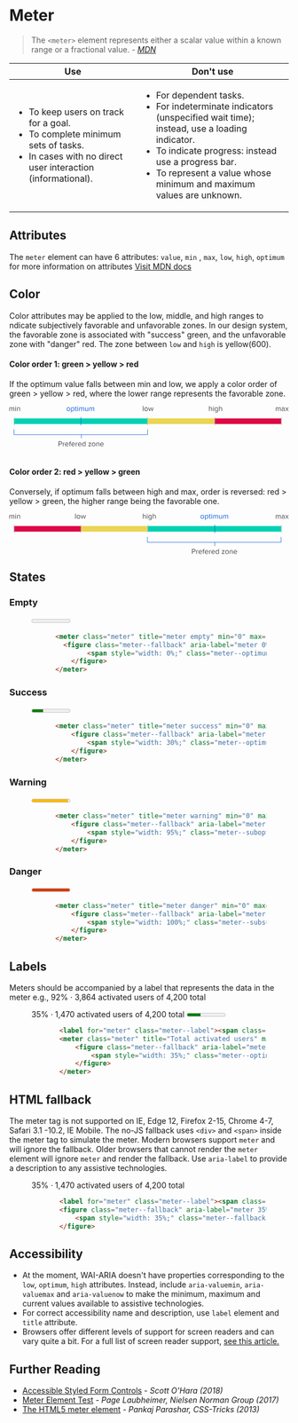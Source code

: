 # Meter

> The `<meter>` element represents either a scalar value within a known range or a fractional value. - <cite><a href='https://developer.mozilla.org/en-US/docs/Web/HTML/Element/meter' target="_blank" rel="noopener">MDN</a></cite>

<table class="table">
    <thead>
      <tr>
        <th scope="column">Use</th>
        <th scope="column">Don't use</th>
      </tr>
    </thead>
    <tbody>
      <tr>
        <td>
            <ul>
                <li>To keep users on track for a goal.</li>
                <li>To complete minimum sets of tasks.</li>
                <li>In cases with no direct user interaction (informational).</li>
            </ul>
        </td>
        <td>
            <ul>
                <li>For dependent tasks.</li>
                <li>For indeterminate indicators (unspecified wait time); instead, use a loading indicator.</li>
                <li>To indicate progress: instead use a progress bar.</li>
                <li>To represent a value whose minimum and maximum values are unknown.</li>
            </ul>
        </td>
    </tbody>
</table>

## Attributes
The `meter` element can have 6 attributes:
`value`, `min` , `max`, `low`, `high`, `optimum` for more information on attributes <a href="https://developer.mozilla.org/en-US/docs/Web/HTML" target="_blank" rel="noopener">Visit MDN docs</a> 

## Color
Color attributes may be applied to the low, middle, and high ranges to ndicate subjectively favorable and unfavorable zones. In our design system, the favorable zone is associated with "success" green, and the unfavorable zone with "danger" red. The zone between `low` and `high` is yellow(600).

#### Color order 1: green > yellow > red
If the optimum value falls between min and low, we apply a color order of green > yellow > red, where the lower range represents the favorable zone.

<svg width="603" height="88" viewBox="0 0 603 88" fill="none" xmlns="http://www.w3.org/2000/svg">
<rect x="10" y="27" width="577" height="12" fill="#E4E5E7"/>
<rect x="10" y="27" width="288" height="12" fill="#00D1B3"/>
<rect x="298" y="27" width="145" height="12" fill="#EBD551"/>
<rect x="443" y="27" width="144" height="12" fill="#DD0744"/>
<line x1="10.5" y1="24" x2="10.5" y2="42" stroke="#B7BCC0"/>
<line x1="154.5" y1="24" x2="154.5" y2="42" stroke="#1662DD"/>
<line x1="298.5" y1="24" x2="298.5" y2="42" stroke="#B7BCC0"/>
<line x1="443.5" y1="24" x2="443.5" y2="42" stroke="#B7BCC0"/>
<line x1="587.5" y1="24" x2="587.5" y2="42" stroke="#B7BCC0"/>
<path d="M127.576 11.1922C126.808 11.1922 126.136 11.0109 125.56 10.6482C124.984 10.2856 124.536 9.79491 124.216 9.17625C123.907 8.55758 123.752 7.87491 123.752 7.12825C123.752 6.38158 123.907 5.69891 124.216 5.08025C124.536 4.46158 124.984 3.97625 125.56 3.62425C126.136 3.26158 126.808 3.08025 127.576 3.08025C128.344 3.08025 129.016 3.26158 129.592 3.62425C130.168 3.97625 130.611 4.46158 130.92 5.08025C131.24 5.69891 131.4 6.38158 131.4 7.12825C131.4 7.87491 131.24 8.55758 130.92 9.17625C130.611 9.79491 130.168 10.2856 129.592 10.6482C129.016 11.0109 128.344 11.1922 127.576 11.1922ZM127.576 10.1202C128.109 10.1202 128.568 9.98691 128.952 9.72025C129.336 9.44291 129.629 9.07491 129.832 8.61625C130.035 8.15758 130.136 7.66158 130.136 7.12825C130.136 6.59491 130.035 6.10425 129.832 5.65625C129.629 5.19758 129.336 4.83491 128.952 4.56825C128.568 4.29091 128.109 4.15225 127.576 4.15225C127.043 4.15225 126.579 4.29091 126.184 4.56825C125.8 4.83491 125.507 5.19758 125.304 5.65625C125.101 6.10425 125 6.59491 125 7.12825C125 7.66158 125.101 8.15758 125.304 8.61625C125.507 9.07491 125.8 9.44291 126.184 9.72025C126.579 9.98691 127.043 10.1202 127.576 10.1202Z" fill="#1662DD"/>
<path d="M133.356 13.9442V3.27225H134.556V4.42425C134.844 4.01891 135.218 3.69358 135.676 3.44825C136.135 3.20291 136.631 3.08025 137.164 3.08025C137.836 3.08025 138.434 3.24558 138.956 3.57625C139.479 3.89625 139.884 4.36558 140.172 4.98425C140.46 5.59225 140.604 6.30691 140.604 7.12825C140.604 7.94958 140.46 8.66958 140.172 9.28825C139.884 9.89625 139.479 10.3656 138.956 10.6962C138.434 11.0269 137.836 11.1922 137.164 11.1922C136.642 11.1922 136.151 11.0749 135.692 10.8402C135.244 10.6056 134.866 10.2696 134.556 9.83225V13.9442H133.356ZM139.34 7.12825C139.34 6.25358 139.116 5.53891 138.668 4.98425C138.22 4.42958 137.618 4.15225 136.86 4.15225C136.402 4.15225 135.954 4.27491 135.516 4.52025C135.09 4.75491 134.77 5.04291 134.556 5.38425V8.87225C134.77 9.22425 135.09 9.52291 135.516 9.76825C135.954 10.0029 136.402 10.1202 136.86 10.1202C137.618 10.1202 138.22 9.84291 138.668 9.28825C139.116 8.72291 139.34 8.00291 139.34 7.12825Z" fill="#1662DD"/>
<path d="M144.496 11.1922C143.93 11.1922 143.504 11.0376 143.216 10.7282C142.928 10.4189 142.784 9.97091 142.784 9.38425V4.32825H141.504V3.27225H142.784V1.16025H143.984V3.27225H145.552V4.32825H143.984V9.12825C143.984 9.42691 144.048 9.66691 144.176 9.84825C144.314 10.0296 144.512 10.1202 144.768 10.1202C144.928 10.1202 145.082 10.0936 145.232 10.0402C145.381 9.97625 145.498 9.89625 145.584 9.80025L145.936 10.6962C145.584 11.0269 145.104 11.1922 144.496 11.1922Z" fill="#1662DD"/>
<path d="M147.839 2.16825C147.626 2.16825 147.439 2.09358 147.279 1.94425C147.119 1.78425 147.039 1.59225 147.039 1.36825C147.039 1.14425 147.119 0.952247 147.279 0.792247C147.439 0.632246 147.626 0.552246 147.839 0.552246C148.063 0.552246 148.255 0.632246 148.415 0.792247C148.575 0.952247 148.655 1.14425 148.655 1.36825C148.655 1.59225 148.575 1.78425 148.415 1.94425C148.255 2.09358 148.063 2.16825 147.839 2.16825ZM147.247 3.27225H148.447V11.0002H147.247V3.27225Z" fill="#1662DD"/>
<path d="M160.169 5.75225C160.169 5.25091 160.051 4.86158 159.817 4.58425C159.582 4.29625 159.225 4.15225 158.745 4.15225C158.361 4.15225 157.977 4.26958 157.593 4.50425C157.209 4.73891 156.91 5.01625 156.697 5.33625V11.0002H155.497V5.75225C155.497 4.68558 155.022 4.15225 154.073 4.15225C153.699 4.15225 153.321 4.26958 152.937 4.50425C152.563 4.73891 152.265 5.02158 152.041 5.35225V11.0002H150.841V3.27225H152.041V4.39225C152.233 4.09358 152.569 3.80025 153.049 3.51225C153.529 3.22425 154.025 3.08025 154.537 3.08025C155.102 3.08025 155.561 3.21358 155.913 3.48025C156.265 3.74691 156.499 4.09358 156.617 4.52025C156.851 4.13625 157.209 3.80025 157.689 3.51225C158.169 3.22425 158.675 3.08025 159.209 3.08025C159.913 3.08025 160.446 3.27758 160.809 3.67225C161.182 4.06691 161.369 4.64825 161.369 5.41625V11.0002H160.169V5.75225Z" fill="#1662DD"/>
<path d="M168.979 9.91225C168.659 10.2749 168.253 10.5789 167.763 10.8242C167.283 11.0696 166.771 11.1922 166.227 11.1922C164.584 11.1922 163.763 10.3709 163.763 8.72825V3.27225H164.963V8.36025C164.963 9.00025 165.107 9.45358 165.395 9.72025C165.693 9.98691 166.125 10.1202 166.691 10.1202C167.139 10.1202 167.571 10.0082 167.987 9.78425C168.413 9.56025 168.744 9.28291 168.979 8.95225V3.27225H170.179V11.0002H168.979V9.91225Z" fill="#1662DD"/>
<path d="M181.903 5.75225C181.903 5.25091 181.786 4.86158 181.551 4.58425C181.316 4.29625 180.959 4.15225 180.479 4.15225C180.095 4.15225 179.711 4.26958 179.327 4.50425C178.943 4.73891 178.644 5.01625 178.431 5.33625V11.0002H177.231V5.75225C177.231 4.68558 176.756 4.15225 175.807 4.15225C175.434 4.15225 175.055 4.26958 174.671 4.50425C174.298 4.73891 173.999 5.02158 173.775 5.35225V11.0002H172.575V3.27225H173.775V4.39225C173.967 4.09358 174.303 3.80025 174.783 3.51225C175.263 3.22425 175.759 3.08025 176.271 3.08025C176.836 3.08025 177.295 3.21358 177.647 3.48025C177.999 3.74691 178.234 4.09358 178.351 4.52025C178.586 4.13625 178.943 3.80025 179.423 3.51225C179.903 3.22425 180.41 3.08025 180.943 3.08025C181.647 3.08025 182.18 3.27758 182.543 3.67225C182.916 4.06691 183.103 4.64825 183.103 5.41625V11.0002H181.903V5.75225Z" fill="#1662DD"/>
<path d="M106.248 76.328H110.536C111.229 76.328 111.827 76.472 112.328 76.76C112.84 77.048 113.224 77.4373 113.48 77.928C113.747 78.4186 113.88 78.9573 113.88 79.544C113.88 80.1306 113.747 80.6693 113.48 81.16C113.213 81.6506 112.824 82.04 112.312 82.328C111.811 82.616 111.219 82.76 110.536 82.76H107.576V87H106.248V76.328ZM112.504 79.544C112.504 78.9466 112.307 78.4613 111.912 78.088C111.517 77.704 111.005 77.512 110.376 77.512H107.576V81.576H110.376C111.005 81.576 111.517 81.3893 111.912 81.016C112.307 80.632 112.504 80.1413 112.504 79.544Z" fill="#4A4A4A"/>
<path d="M115.591 79.272H116.791V80.52C117.121 80.0933 117.505 79.752 117.943 79.496C118.391 79.24 118.865 79.112 119.367 79.112V80.344C119.217 80.312 119.057 80.296 118.887 80.296C118.524 80.296 118.129 80.424 117.703 80.68C117.276 80.936 116.972 81.2186 116.791 81.528V87H115.591V79.272Z" fill="#4A4A4A"/>
<path d="M120.424 83.128C120.424 82.392 120.589 81.7146 120.92 81.096C121.251 80.4773 121.704 79.9866 122.28 79.624C122.856 79.2613 123.507 79.08 124.232 79.08C124.989 79.08 125.645 79.2613 126.2 79.624C126.765 79.9866 127.197 80.4826 127.496 81.112C127.795 81.7413 127.944 82.4453 127.944 83.224V83.528H121.688C121.741 84.2853 122.019 84.92 122.52 85.432C123.021 85.944 123.672 86.2 124.472 86.2C124.92 86.2 125.352 86.1146 125.768 85.944C126.195 85.7733 126.557 85.5333 126.856 85.224L127.432 86.008C126.643 86.7973 125.619 87.192 124.36 87.192C123.603 87.192 122.925 87.0213 122.328 86.68C121.731 86.3386 121.261 85.8586 120.92 85.24C120.589 84.6213 120.424 83.9173 120.424 83.128ZM124.216 80.072C123.693 80.072 123.245 80.2 122.872 80.456C122.499 80.712 122.211 81.0373 122.008 81.432C121.816 81.8266 121.709 82.232 121.688 82.648H126.76C126.749 82.232 126.648 81.8266 126.456 81.432C126.275 81.0373 125.992 80.712 125.608 80.456C125.235 80.2 124.771 80.072 124.216 80.072Z" fill="#4A4A4A"/>
<path d="M130.224 80.328H128.944V79.272H130.224V78.68C130.224 77.8906 130.426 77.2773 130.832 76.84C131.237 76.392 131.781 76.168 132.464 76.168C132.954 76.168 133.344 76.2586 133.632 76.44L133.328 77.336C133.125 77.2186 132.896 77.16 132.64 77.16C132.245 77.16 131.941 77.2933 131.728 77.56C131.525 77.816 131.424 78.1893 131.424 78.68V79.272H132.992V80.328H131.424V87H130.224V80.328Z" fill="#4A4A4A"/>
<path d="M133.971 83.128C133.971 82.392 134.136 81.7146 134.467 81.096C134.797 80.4773 135.251 79.9866 135.827 79.624C136.403 79.2613 137.053 79.08 137.779 79.08C138.536 79.08 139.192 79.2613 139.747 79.624C140.312 79.9866 140.744 80.4826 141.043 81.112C141.341 81.7413 141.491 82.4453 141.491 83.224V83.528H135.235C135.288 84.2853 135.565 84.92 136.067 85.432C136.568 85.944 137.219 86.2 138.019 86.2C138.467 86.2 138.899 86.1146 139.315 85.944C139.741 85.7733 140.104 85.5333 140.403 85.224L140.979 86.008C140.189 86.7973 139.165 87.192 137.907 87.192C137.149 87.192 136.472 87.0213 135.875 86.68C135.277 86.3386 134.808 85.8586 134.467 85.24C134.136 84.6213 133.971 83.9173 133.971 83.128ZM137.763 80.072C137.24 80.072 136.792 80.2 136.419 80.456C136.045 80.712 135.757 81.0373 135.555 81.432C135.363 81.8266 135.256 82.232 135.235 82.648H140.307C140.296 82.232 140.195 81.8266 140.003 81.432C139.821 81.0373 139.539 80.712 139.155 80.456C138.781 80.2 138.317 80.072 137.763 80.072Z" fill="#4A4A4A"/>
<path d="M143.434 79.272H144.634V80.52C144.965 80.0933 145.349 79.752 145.786 79.496C146.234 79.24 146.709 79.112 147.21 79.112V80.344C147.061 80.312 146.901 80.296 146.73 80.296C146.368 80.296 145.973 80.424 145.546 80.68C145.12 80.936 144.816 81.2186 144.634 81.528V87H143.434V79.272Z" fill="#4A4A4A"/>
<path d="M148.268 83.128C148.268 82.392 148.433 81.7146 148.764 81.096C149.094 80.4773 149.548 79.9866 150.124 79.624C150.7 79.2613 151.35 79.08 152.076 79.08C152.833 79.08 153.489 79.2613 154.044 79.624C154.609 79.9866 155.041 80.4826 155.34 81.112C155.638 81.7413 155.788 82.4453 155.788 83.224V83.528H149.532C149.585 84.2853 149.862 84.92 150.364 85.432C150.865 85.944 151.516 86.2 152.316 86.2C152.764 86.2 153.196 86.1146 153.612 85.944C154.038 85.7733 154.401 85.5333 154.7 85.224L155.276 86.008C154.486 86.7973 153.462 87.192 152.204 87.192C151.446 87.192 150.769 87.0213 150.172 86.68C149.574 86.3386 149.105 85.8586 148.764 85.24C148.433 84.6213 148.268 83.9173 148.268 83.128ZM152.06 80.072C151.537 80.072 151.089 80.2 150.716 80.456C150.342 80.712 150.054 81.0373 149.852 81.432C149.66 81.8266 149.553 82.232 149.532 82.648H154.604C154.593 82.232 154.492 81.8266 154.3 81.432C154.118 81.0373 153.836 80.712 153.452 80.456C153.078 80.2 152.614 80.072 152.06 80.072Z" fill="#4A4A4A"/>
<path d="M163.331 85.848C163.033 86.2533 162.654 86.5786 162.195 86.824C161.737 87.0693 161.246 87.192 160.723 87.192C160.051 87.192 159.454 87.032 158.931 86.712C158.419 86.3813 158.014 85.912 157.715 85.304C157.427 84.6853 157.283 83.9653 157.283 83.144C157.283 82.3333 157.427 81.624 157.715 81.016C158.003 80.3973 158.409 79.9226 158.931 79.592C159.454 79.2506 160.051 79.08 160.723 79.08C161.235 79.08 161.715 79.2026 162.163 79.448C162.622 79.6826 163.011 80.0133 163.331 80.44V76.328H164.531V87H163.331V85.848ZM163.331 81.4C163.107 81.048 162.777 80.7546 162.339 80.52C161.913 80.2746 161.47 80.152 161.011 80.152C160.254 80.152 159.651 80.4346 159.203 81C158.755 81.5546 158.531 82.2693 158.531 83.144C158.531 84.0186 158.755 84.7333 159.203 85.288C159.651 85.8426 160.254 86.12 161.011 86.12C161.481 86.12 161.929 86.0026 162.355 85.768C162.782 85.5333 163.107 85.2453 163.331 84.904V81.4Z" fill="#4A4A4A"/>
<path d="M170.691 86.072L174.947 80.328H170.691V79.272H176.515V80.184L172.227 85.96H176.579V87H170.691V86.072Z" fill="#4A4A4A"/>
<path d="M181.982 87.192C181.214 87.192 180.542 87.0106 179.966 86.648C179.39 86.2853 178.942 85.7946 178.622 85.176C178.313 84.5573 178.158 83.8746 178.158 83.128C178.158 82.3813 178.313 81.6986 178.622 81.08C178.942 80.4613 179.39 79.976 179.966 79.624C180.542 79.2613 181.214 79.08 181.982 79.08C182.75 79.08 183.422 79.2613 183.998 79.624C184.574 79.976 185.017 80.4613 185.326 81.08C185.646 81.6986 185.806 82.3813 185.806 83.128C185.806 83.8746 185.646 84.5573 185.326 85.176C185.017 85.7946 184.574 86.2853 183.998 86.648C183.422 87.0106 182.75 87.192 181.982 87.192ZM181.982 86.12C182.516 86.12 182.974 85.9866 183.358 85.72C183.742 85.4426 184.036 85.0746 184.238 84.616C184.441 84.1573 184.542 83.6613 184.542 83.128C184.542 82.5946 184.441 82.104 184.238 81.656C184.036 81.1973 183.742 80.8346 183.358 80.568C182.974 80.2906 182.516 80.152 181.982 80.152C181.449 80.152 180.985 80.2906 180.59 80.568C180.206 80.8346 179.913 81.1973 179.71 81.656C179.508 82.104 179.406 82.5946 179.406 83.128C179.406 83.6613 179.508 84.1573 179.71 84.616C179.913 85.0746 180.206 85.4426 180.59 85.72C180.985 85.9866 181.449 86.12 181.982 86.12Z" fill="#4A4A4A"/>
<path d="M192.979 81.944C192.979 81.2933 192.829 80.8346 192.531 80.568C192.232 80.2906 191.805 80.152 191.251 80.152C190.803 80.152 190.365 80.2693 189.939 80.504C189.523 80.7386 189.197 81.0213 188.963 81.352V87H187.763V79.272H188.963V80.392C189.261 80.04 189.661 79.736 190.163 79.48C190.664 79.2133 191.181 79.08 191.715 79.08C193.357 79.08 194.179 79.912 194.179 81.576V87H192.979V81.944Z" fill="#4A4A4A"/>
<path d="M196.127 83.128C196.127 82.392 196.292 81.7146 196.623 81.096C196.954 80.4773 197.407 79.9866 197.983 79.624C198.559 79.2613 199.21 79.08 199.935 79.08C200.692 79.08 201.348 79.2613 201.903 79.624C202.468 79.9866 202.9 80.4826 203.199 81.112C203.498 81.7413 203.647 82.4453 203.647 83.224V83.528H197.391C197.444 84.2853 197.722 84.92 198.223 85.432C198.724 85.944 199.375 86.2 200.175 86.2C200.623 86.2 201.055 86.1146 201.471 85.944C201.898 85.7733 202.26 85.5333 202.559 85.224L203.135 86.008C202.346 86.7973 201.322 87.192 200.063 87.192C199.306 87.192 198.628 87.0213 198.031 86.68C197.434 86.3386 196.964 85.8586 196.623 85.24C196.292 84.6213 196.127 83.9173 196.127 83.128ZM199.919 80.072C199.396 80.072 198.948 80.2 198.575 80.456C198.202 80.712 197.914 81.0373 197.711 81.432C197.519 81.8266 197.412 82.232 197.391 82.648H202.463C202.452 82.232 202.351 81.8266 202.159 81.432C201.978 81.0373 201.695 80.712 201.311 80.456C200.938 80.2 200.474 80.072 199.919 80.072Z" fill="#4A4A4A"/>
<path d="M9.52801 5.75225C9.52801 5.25091 9.41068 4.86158 9.17601 4.58425C8.94135 4.29625 8.58401 4.15225 8.10401 4.15225C7.72001 4.15225 7.33601 4.26958 6.95201 4.50425C6.56801 4.73891 6.26935 5.01625 6.05601 5.33625V11.0002H4.85601V5.75225C4.85601 4.68558 4.38135 4.15225 3.43201 4.15225C3.05868 4.15225 2.68001 4.26958 2.29601 4.50425C1.92268 4.73891 1.62401 5.02158 1.40001 5.35225V11.0002H0.200012V3.27225H1.40001V4.39225C1.59201 4.09358 1.92801 3.80025 2.40801 3.51225C2.88801 3.22425 3.38401 3.08025 3.89601 3.08025C4.46135 3.08025 4.92001 3.21358 5.27201 3.48025C5.62401 3.74691 5.85868 4.09358 5.97601 4.52025C6.21068 4.13625 6.56801 3.80025 7.04801 3.51225C7.52801 3.22425 8.03468 3.08025 8.56801 3.08025C9.27201 3.08025 9.80535 3.27758 10.168 3.67225C10.5413 4.06691 10.728 4.64825 10.728 5.41625V11.0002H9.52801V5.75225Z" fill="#4A4A4A"/>
<path d="M13.7139 2.16825C13.5006 2.16825 13.3139 2.09358 13.1539 1.94425C12.9939 1.78425 12.9139 1.59225 12.9139 1.36825C12.9139 1.14425 12.9939 0.952247 13.1539 0.792247C13.3139 0.632246 13.5006 0.552246 13.7139 0.552246C13.9379 0.552246 14.1299 0.632246 14.2899 0.792247C14.4499 0.952247 14.5299 1.14425 14.5299 1.36825C14.5299 1.59225 14.4499 1.78425 14.2899 1.94425C14.1299 2.09358 13.9379 2.16825 13.7139 2.16825ZM13.1219 3.27225H14.3219V11.0002H13.1219V3.27225Z" fill="#4A4A4A"/>
<path d="M21.9316 5.94425C21.9316 5.29358 21.7823 4.83491 21.4836 4.56825C21.185 4.29091 20.7583 4.15225 20.2036 4.15225C19.7556 4.15225 19.3183 4.26958 18.8916 4.50425C18.4756 4.73891 18.1503 5.02158 17.9156 5.35225V11.0002H16.7156V3.27225H17.9156V4.39225C18.2143 4.04025 18.6143 3.73625 19.1156 3.48025C19.617 3.21358 20.1343 3.08025 20.6676 3.08025C22.3103 3.08025 23.1316 3.91225 23.1316 5.57625V11.0002H21.9316V5.94425Z" fill="#4A4A4A"/>
<path d="M288.2 0.328125H289.4V11.0001H288.2V0.328125Z" fill="#4A4A4A"/>
<path d="M295.17 11.1921C294.402 11.1921 293.73 11.0108 293.154 10.6481C292.578 10.2855 292.13 9.79479 291.81 9.17613C291.5 8.55746 291.346 7.87479 291.346 7.12813C291.346 6.38146 291.5 5.69879 291.81 5.08013C292.13 4.46146 292.578 3.97613 293.154 3.62413C293.73 3.26146 294.402 3.08013 295.17 3.08013C295.938 3.08013 296.61 3.26146 297.186 3.62413C297.762 3.97613 298.204 4.46146 298.514 5.08013C298.834 5.69879 298.994 6.38146 298.994 7.12813C298.994 7.87479 298.834 8.55746 298.514 9.17613C298.204 9.79479 297.762 10.2855 297.186 10.6481C296.61 11.0108 295.938 11.1921 295.17 11.1921ZM295.17 10.1201C295.703 10.1201 296.162 9.98679 296.546 9.72013C296.93 9.44279 297.223 9.07479 297.426 8.61613C297.628 8.15746 297.73 7.66146 297.73 7.12813C297.73 6.59479 297.628 6.10413 297.426 5.65613C297.223 5.19746 296.93 4.83479 296.546 4.56813C296.162 4.29079 295.703 4.15213 295.17 4.15213C294.636 4.15213 294.172 4.29079 293.778 4.56813C293.394 4.83479 293.1 5.19746 292.898 5.65613C292.695 6.10413 292.594 6.59479 292.594 7.12813C292.594 7.66146 292.695 8.15746 292.898 8.61613C293.1 9.07479 293.394 9.44279 293.778 9.72013C294.172 9.98679 294.636 10.1201 295.17 10.1201Z" fill="#4A4A4A"/>
<path d="M305.622 4.79213L303.606 11.0001H302.406L299.942 3.27213H301.19L303.078 9.43213L305.11 3.27213H306.134L308.166 9.43213L310.054 3.27213H311.302L308.838 11.0001H307.638L305.622 4.79213Z" fill="#4A4A4A"/>
<path d="M436.432 5.91213C436.432 5.27213 436.283 4.81879 435.984 4.55213C435.685 4.28546 435.253 4.15213 434.688 4.15213C434.251 4.15213 433.819 4.26946 433.392 4.50413C432.976 4.73879 432.645 5.02146 432.4 5.35213V11.0001H431.2V0.328125H432.4V4.39213C432.699 4.04013 433.099 3.73613 433.6 3.48013C434.101 3.21346 434.624 3.08013 435.168 3.08013C436.811 3.08013 437.632 3.90146 437.632 5.54413V11.0001H436.432V5.91213Z" fill="#4A4A4A"/>
<path d="M440.62 2.16813C440.407 2.16813 440.22 2.09346 440.06 1.94413C439.9 1.78413 439.82 1.59213 439.82 1.36812C439.82 1.14413 439.9 0.952126 440.06 0.792126C440.22 0.632125 440.407 0.552125 440.62 0.552125C440.844 0.552125 441.036 0.632125 441.196 0.792126C441.356 0.952126 441.436 1.14413 441.436 1.36812C441.436 1.59213 441.356 1.78413 441.196 1.94413C441.036 2.09346 440.844 2.16813 440.62 2.16813ZM440.028 3.27213H441.228V11.0001H440.028V3.27213Z" fill="#4A4A4A"/>
<path d="M444.214 12.0881C444.523 12.4615 444.875 12.7281 445.27 12.8881C445.675 13.0588 446.161 13.1441 446.726 13.1441C447.441 13.1441 448.033 12.9521 448.502 12.5681C448.971 12.1948 449.206 11.6135 449.206 10.8241V9.72013C448.918 10.1255 448.545 10.4561 448.086 10.7121C447.627 10.9681 447.137 11.0961 446.614 11.0961C445.942 11.0961 445.345 10.9361 444.822 10.6161C444.31 10.2961 443.905 9.83746 443.606 9.24013C443.318 8.63213 443.174 7.91746 443.174 7.09613C443.174 6.28546 443.318 5.57613 443.606 4.96813C443.894 4.36013 444.299 3.89613 444.822 3.57613C445.345 3.24546 445.942 3.08013 446.614 3.08013C447.126 3.08013 447.606 3.20279 448.054 3.44813C448.502 3.68279 448.886 4.01346 449.206 4.44013V3.27213H450.406V10.7761C450.406 11.9601 450.059 12.8135 449.366 13.3361C448.673 13.8695 447.793 14.1361 446.726 14.1361C446.043 14.1361 445.462 14.0508 444.982 13.8801C444.502 13.7201 444.043 13.4215 443.606 12.9841L444.214 12.0881ZM449.206 5.40013C448.993 5.04813 448.673 4.75479 448.246 4.52013C447.819 4.27479 447.371 4.15213 446.902 4.15213C446.134 4.15213 445.526 4.42413 445.078 4.96813C444.641 5.51213 444.422 6.22146 444.422 7.09613C444.422 7.96013 444.646 8.66946 445.094 9.22413C445.542 9.76813 446.145 10.0401 446.902 10.0401C447.361 10.0401 447.803 9.91746 448.23 9.67213C448.667 9.42679 448.993 9.12813 449.206 8.77613V5.40013Z" fill="#4A4A4A"/>
<path d="M458.041 5.91213C458.041 5.27213 457.892 4.81879 457.593 4.55213C457.295 4.28546 456.863 4.15213 456.297 4.15213C455.86 4.15213 455.428 4.26946 455.001 4.50413C454.585 4.73879 454.255 5.02146 454.009 5.35213V11.0001H452.809V0.328125H454.009V4.39213C454.308 4.04013 454.708 3.73613 455.209 3.48013C455.711 3.21346 456.233 3.08013 456.777 3.08013C458.42 3.08013 459.241 3.90146 459.241 5.54413V11.0001H458.041V5.91213Z" fill="#4A4A4A"/>
<path d="M584.528 5.75208C584.528 5.25074 584.411 4.86141 584.176 4.58408C583.941 4.29608 583.584 4.15208 583.104 4.15208C582.72 4.15208 582.336 4.26941 581.952 4.50408C581.568 4.73875 581.269 5.01608 581.056 5.33608V11.0001H579.856V5.75208C579.856 4.68541 579.381 4.15208 578.432 4.15208C578.059 4.15208 577.68 4.26941 577.296 4.50408C576.923 4.73875 576.624 5.02141 576.4 5.35208V11.0001H575.2V3.27208H576.4V4.39208C576.592 4.09341 576.928 3.80008 577.408 3.51208C577.888 3.22408 578.384 3.08008 578.896 3.08008C579.461 3.08008 579.92 3.21341 580.272 3.48008C580.624 3.74674 580.859 4.09341 580.976 4.52008C581.211 4.13608 581.568 3.80008 582.048 3.51208C582.528 3.22408 583.035 3.08008 583.568 3.08008C584.272 3.08008 584.805 3.27741 585.168 3.67208C585.541 4.06674 585.728 4.64808 585.728 5.41608V11.0001H584.528V5.75208Z" fill="#4A4A4A"/>
<path d="M592.954 10.1201C592.303 10.8347 591.45 11.1921 590.394 11.1921C589.935 11.1921 589.498 11.0961 589.082 10.9041C588.677 10.7014 588.341 10.4081 588.074 10.0241C587.818 9.62941 587.69 9.16541 587.69 8.63208C587.69 8.08808 587.818 7.62408 588.074 7.24008C588.341 6.85608 588.677 6.56808 589.082 6.37608C589.498 6.18408 589.935 6.08808 590.394 6.08808C591.493 6.08808 592.346 6.44008 592.954 7.14408V5.75208C592.954 5.24008 592.773 4.84008 592.41 4.55208C592.047 4.26408 591.578 4.12008 591.002 4.12008C590.533 4.12008 590.106 4.21075 589.722 4.39208C589.338 4.56275 588.975 4.82941 588.634 5.19208L588.074 4.36008C588.49 3.92274 588.949 3.60274 589.45 3.40008C589.962 3.18674 590.533 3.08008 591.162 3.08008C592.047 3.08008 592.767 3.29341 593.322 3.72008C593.877 4.14675 594.154 4.80275 594.154 5.68808V11.0001H592.954V10.1201ZM592.954 7.91208C592.73 7.60274 592.426 7.36808 592.042 7.20808C591.669 7.03741 591.263 6.95208 590.826 6.95208C590.271 6.95208 589.813 7.11208 589.45 7.43208C589.098 7.74141 588.922 8.14675 588.922 8.64808C588.922 9.13875 589.098 9.54408 589.45 9.86408C589.813 10.1734 590.271 10.3281 590.826 10.3281C591.263 10.3281 591.669 10.2481 592.042 10.0881C592.426 9.91741 592.73 9.67741 592.954 9.36808V7.91208Z" fill="#4A4A4A"/>
<path d="M599.247 7.83208L596.927 11.0001H595.551L598.511 7.03208L595.711 3.27208H597.103L599.247 6.21608L601.391 3.27208H602.783L599.983 7.03208L602.959 11.0001H601.567L599.247 7.83208Z" fill="#4A4A4A"/>
<path d="M10 50.5V62H298.5V50.5" stroke="#1662DD"/>
<line x1="155.5" y1="62" x2="155.5" y2="70" stroke="#1662DD"/>
</svg>
<br><br>

#### Color order 2: red > yellow > green
Conversely, if optimum falls between high and max, order is reversed: red > yellow > green, the higher range being the favorable one.

<svg width="603" height="88" viewBox="0 0 603 88" fill="none" xmlns="http://www.w3.org/2000/svg">
<rect x="10" y="27" width="577" height="12" fill="#E4E5E7"/>
<rect x="10" y="27" width="145" height="12" fill="#DD0744"/>
<rect x="155" y="27" width="143" height="12" fill="#EBD551"/>
<rect x="299" y="27" width="288" height="12" fill="#00D1B3"/>
<line x1="10.5" y1="24" x2="10.5" y2="42" stroke="#B7BCC0"/>
<line x1="154.5" y1="24" x2="154.5" y2="42" stroke="#B7BCC0"/>
<line x1="298.5" y1="24" x2="298.5" y2="42" stroke="#B7BCC0"/>
<line x1="443.5" y1="24" x2="443.5" y2="42" stroke="#1662DD"/>
<line x1="587.5" y1="24" x2="587.5" y2="42" stroke="#B7BCC0"/>
<path d="M142.2 0.328125H143.4V11.0001H142.2V0.328125Z" fill="#4A4A4A"/>
<path d="M149.17 11.1921C148.402 11.1921 147.73 11.0108 147.154 10.6481C146.578 10.2855 146.13 9.79479 145.81 9.17613C145.5 8.55746 145.346 7.87479 145.346 7.12813C145.346 6.38146 145.5 5.69879 145.81 5.08013C146.13 4.46146 146.578 3.97613 147.154 3.62413C147.73 3.26146 148.402 3.08013 149.17 3.08013C149.938 3.08013 150.61 3.26146 151.186 3.62413C151.762 3.97613 152.204 4.46146 152.514 5.08013C152.834 5.69879 152.994 6.38146 152.994 7.12813C152.994 7.87479 152.834 8.55746 152.514 9.17613C152.204 9.79479 151.762 10.2855 151.186 10.6481C150.61 11.0108 149.938 11.1921 149.17 11.1921ZM149.17 10.1201C149.703 10.1201 150.162 9.98679 150.546 9.72013C150.93 9.44279 151.223 9.07479 151.426 8.61613C151.628 8.15746 151.73 7.66146 151.73 7.12813C151.73 6.59479 151.628 6.10413 151.426 5.65613C151.223 5.19746 150.93 4.83479 150.546 4.56813C150.162 4.29079 149.703 4.15213 149.17 4.15213C148.636 4.15213 148.172 4.29079 147.778 4.56813C147.394 4.83479 147.1 5.19746 146.898 5.65613C146.695 6.10413 146.594 6.59479 146.594 7.12813C146.594 7.66146 146.695 8.15746 146.898 8.61613C147.1 9.07479 147.394 9.44279 147.778 9.72013C148.172 9.98679 148.636 10.1201 149.17 10.1201Z" fill="#4A4A4A"/>
<path d="M159.622 4.79213L157.606 11.0001H156.406L153.942 3.27213H155.19L157.078 9.43213L159.11 3.27213H160.134L162.166 9.43213L164.054 3.27213H165.302L162.838 11.0001H161.638L159.622 4.79213Z" fill="#4A4A4A"/>
<path d="M9.52801 5.75225C9.52801 5.25091 9.41068 4.86158 9.17601 4.58425C8.94135 4.29625 8.58401 4.15225 8.10401 4.15225C7.72001 4.15225 7.33601 4.26958 6.95201 4.50425C6.56801 4.73891 6.26935 5.01625 6.05601 5.33625V11.0002H4.85601V5.75225C4.85601 4.68558 4.38135 4.15225 3.43201 4.15225C3.05868 4.15225 2.68001 4.26958 2.29601 4.50425C1.92268 4.73891 1.62401 5.02158 1.40001 5.35225V11.0002H0.200012V3.27225H1.40001V4.39225C1.59201 4.09358 1.92801 3.80025 2.40801 3.51225C2.88801 3.22425 3.38401 3.08025 3.89601 3.08025C4.46135 3.08025 4.92001 3.21358 5.27201 3.48025C5.62401 3.74691 5.85868 4.09358 5.97601 4.52025C6.21068 4.13625 6.56801 3.80025 7.04801 3.51225C7.52801 3.22425 8.03468 3.08025 8.56801 3.08025C9.27201 3.08025 9.80535 3.27758 10.168 3.67225C10.5413 4.06691 10.728 4.64825 10.728 5.41625V11.0002H9.52801V5.75225Z" fill="#4A4A4A"/>
<path d="M13.7139 2.16825C13.5006 2.16825 13.3139 2.09358 13.1539 1.94425C12.9939 1.78425 12.9139 1.59225 12.9139 1.36825C12.9139 1.14425 12.9939 0.952247 13.1539 0.792247C13.3139 0.632246 13.5006 0.552246 13.7139 0.552246C13.9379 0.552246 14.1299 0.632246 14.2899 0.792247C14.4499 0.952247 14.5299 1.14425 14.5299 1.36825C14.5299 1.59225 14.4499 1.78425 14.2899 1.94425C14.1299 2.09358 13.9379 2.16825 13.7139 2.16825ZM13.1219 3.27225H14.3219V11.0002H13.1219V3.27225Z" fill="#4A4A4A"/>
<path d="M21.9316 5.94425C21.9316 5.29358 21.7823 4.83491 21.4836 4.56825C21.185 4.29091 20.7583 4.15225 20.2036 4.15225C19.7556 4.15225 19.3183 4.26958 18.8916 4.50425C18.4756 4.73891 18.1503 5.02158 17.9156 5.35225V11.0002H16.7156V3.27225H17.9156V4.39225C18.2143 4.04025 18.6143 3.73625 19.1156 3.48025C19.617 3.21358 20.1343 3.08025 20.6676 3.08025C22.3103 3.08025 23.1316 3.91225 23.1316 5.57625V11.0002H21.9316V5.94425Z" fill="#4A4A4A"/>
<path d="M293.432 5.91213C293.432 5.27213 293.283 4.81879 292.984 4.55213C292.685 4.28546 292.253 4.15213 291.688 4.15213C291.251 4.15213 290.819 4.26946 290.392 4.50413C289.976 4.73879 289.645 5.02146 289.4 5.35213V11.0001H288.2V0.328125H289.4V4.39213C289.699 4.04013 290.099 3.73613 290.6 3.48013C291.101 3.21346 291.624 3.08013 292.168 3.08013C293.811 3.08013 294.632 3.90146 294.632 5.54413V11.0001H293.432V5.91213Z" fill="#4A4A4A"/>
<path d="M297.62 2.16813C297.407 2.16813 297.22 2.09346 297.06 1.94413C296.9 1.78413 296.82 1.59213 296.82 1.36812C296.82 1.14413 296.9 0.952126 297.06 0.792126C297.22 0.632125 297.407 0.552125 297.62 0.552125C297.844 0.552125 298.036 0.632125 298.196 0.792126C298.356 0.952126 298.436 1.14413 298.436 1.36812C298.436 1.59213 298.356 1.78413 298.196 1.94413C298.036 2.09346 297.844 2.16813 297.62 2.16813ZM297.028 3.27213H298.228V11.0001H297.028V3.27213Z" fill="#4A4A4A"/>
<path d="M301.214 12.0881C301.523 12.4615 301.875 12.7281 302.27 12.8881C302.675 13.0588 303.161 13.1441 303.726 13.1441C304.441 13.1441 305.033 12.9521 305.502 12.5681C305.971 12.1948 306.206 11.6135 306.206 10.8241V9.72013C305.918 10.1255 305.545 10.4561 305.086 10.7121C304.627 10.9681 304.137 11.0961 303.614 11.0961C302.942 11.0961 302.345 10.9361 301.822 10.6161C301.31 10.2961 300.905 9.83746 300.606 9.24013C300.318 8.63213 300.174 7.91746 300.174 7.09613C300.174 6.28546 300.318 5.57613 300.606 4.96813C300.894 4.36013 301.299 3.89613 301.822 3.57613C302.345 3.24546 302.942 3.08013 303.614 3.08013C304.126 3.08013 304.606 3.20279 305.054 3.44813C305.502 3.68279 305.886 4.01346 306.206 4.44013V3.27213H307.406V10.7761C307.406 11.9601 307.059 12.8135 306.366 13.3361C305.673 13.8695 304.793 14.1361 303.726 14.1361C303.043 14.1361 302.462 14.0508 301.982 13.8801C301.502 13.7201 301.043 13.4215 300.606 12.9841L301.214 12.0881ZM306.206 5.40013C305.993 5.04813 305.673 4.75479 305.246 4.52013C304.819 4.27479 304.371 4.15213 303.902 4.15213C303.134 4.15213 302.526 4.42413 302.078 4.96813C301.641 5.51213 301.422 6.22146 301.422 7.09613C301.422 7.96013 301.646 8.66946 302.094 9.22413C302.542 9.76813 303.145 10.0401 303.902 10.0401C304.361 10.0401 304.803 9.91746 305.23 9.67213C305.667 9.42679 305.993 9.12813 306.206 8.77613V5.40013Z" fill="#4A4A4A"/>
<path d="M315.041 5.91213C315.041 5.27213 314.892 4.81879 314.593 4.55213C314.295 4.28546 313.863 4.15213 313.297 4.15213C312.86 4.15213 312.428 4.26946 312.001 4.50413C311.585 4.73879 311.255 5.02146 311.009 5.35213V11.0001H309.809V0.328125H311.009V4.39213C311.308 4.04013 311.708 3.73613 312.209 3.48013C312.711 3.21346 313.233 3.08013 313.777 3.08013C315.42 3.08013 316.241 3.90146 316.241 5.54413V11.0001H315.041V5.91213Z" fill="#4A4A4A"/>
<path d="M416.576 11.1922C415.808 11.1922 415.136 11.0109 414.56 10.6482C413.984 10.2856 413.536 9.79491 413.216 9.17625C412.907 8.55758 412.752 7.87491 412.752 7.12825C412.752 6.38158 412.907 5.69891 413.216 5.08025C413.536 4.46158 413.984 3.97625 414.56 3.62425C415.136 3.26158 415.808 3.08025 416.576 3.08025C417.344 3.08025 418.016 3.26158 418.592 3.62425C419.168 3.97625 419.611 4.46158 419.92 5.08025C420.24 5.69891 420.4 6.38158 420.4 7.12825C420.4 7.87491 420.24 8.55758 419.92 9.17625C419.611 9.79491 419.168 10.2856 418.592 10.6482C418.016 11.0109 417.344 11.1922 416.576 11.1922ZM416.576 10.1202C417.109 10.1202 417.568 9.98691 417.952 9.72025C418.336 9.44291 418.629 9.07491 418.832 8.61625C419.035 8.15758 419.136 7.66158 419.136 7.12825C419.136 6.59491 419.035 6.10425 418.832 5.65625C418.629 5.19758 418.336 4.83491 417.952 4.56825C417.568 4.29091 417.109 4.15225 416.576 4.15225C416.043 4.15225 415.579 4.29091 415.184 4.56825C414.8 4.83491 414.507 5.19758 414.304 5.65625C414.101 6.10425 414 6.59491 414 7.12825C414 7.66158 414.101 8.15758 414.304 8.61625C414.507 9.07491 414.8 9.44291 415.184 9.72025C415.579 9.98691 416.043 10.1202 416.576 10.1202Z" fill="#1662DD"/>
<path d="M422.356 13.9442V3.27225H423.556V4.42425C423.844 4.01891 424.218 3.69358 424.676 3.44825C425.135 3.20291 425.631 3.08025 426.164 3.08025C426.836 3.08025 427.434 3.24558 427.956 3.57625C428.479 3.89625 428.884 4.36558 429.172 4.98425C429.46 5.59225 429.604 6.30691 429.604 7.12825C429.604 7.94958 429.46 8.66958 429.172 9.28825C428.884 9.89625 428.479 10.3656 427.956 10.6962C427.434 11.0269 426.836 11.1922 426.164 11.1922C425.642 11.1922 425.151 11.0749 424.692 10.8402C424.244 10.6056 423.866 10.2696 423.556 9.83225V13.9442H422.356ZM428.34 7.12825C428.34 6.25358 428.116 5.53891 427.668 4.98425C427.22 4.42958 426.618 4.15225 425.86 4.15225C425.402 4.15225 424.954 4.27491 424.516 4.52025C424.09 4.75491 423.77 5.04291 423.556 5.38425V8.87225C423.77 9.22425 424.09 9.52291 424.516 9.76825C424.954 10.0029 425.402 10.1202 425.86 10.1202C426.618 10.1202 427.22 9.84291 427.668 9.28825C428.116 8.72291 428.34 8.00291 428.34 7.12825Z" fill="#1662DD"/>
<path d="M433.496 11.1922C432.93 11.1922 432.504 11.0376 432.216 10.7282C431.928 10.4189 431.784 9.97091 431.784 9.38425V4.32825H430.504V3.27225H431.784V1.16025H432.984V3.27225H434.552V4.32825H432.984V9.12825C432.984 9.42691 433.048 9.66691 433.176 9.84825C433.314 10.0296 433.512 10.1202 433.768 10.1202C433.928 10.1202 434.082 10.0936 434.232 10.0402C434.381 9.97625 434.498 9.89625 434.584 9.80025L434.936 10.6962C434.584 11.0269 434.104 11.1922 433.496 11.1922Z" fill="#1662DD"/>
<path d="M436.839 2.16825C436.626 2.16825 436.439 2.09358 436.279 1.94425C436.119 1.78425 436.039 1.59225 436.039 1.36825C436.039 1.14425 436.119 0.952247 436.279 0.792247C436.439 0.632246 436.626 0.552246 436.839 0.552246C437.063 0.552246 437.255 0.632246 437.415 0.792247C437.575 0.952247 437.655 1.14425 437.655 1.36825C437.655 1.59225 437.575 1.78425 437.415 1.94425C437.255 2.09358 437.063 2.16825 436.839 2.16825ZM436.247 3.27225H437.447V11.0002H436.247V3.27225Z" fill="#1662DD"/>
<path d="M449.169 5.75225C449.169 5.25091 449.051 4.86158 448.817 4.58425C448.582 4.29625 448.225 4.15225 447.745 4.15225C447.361 4.15225 446.977 4.26958 446.593 4.50425C446.209 4.73891 445.91 5.01625 445.697 5.33625V11.0002H444.497V5.75225C444.497 4.68558 444.022 4.15225 443.073 4.15225C442.699 4.15225 442.321 4.26958 441.937 4.50425C441.563 4.73891 441.265 5.02158 441.041 5.35225V11.0002H439.841V3.27225H441.041V4.39225C441.233 4.09358 441.569 3.80025 442.049 3.51225C442.529 3.22425 443.025 3.08025 443.537 3.08025C444.102 3.08025 444.561 3.21358 444.913 3.48025C445.265 3.74691 445.499 4.09358 445.617 4.52025C445.851 4.13625 446.209 3.80025 446.689 3.51225C447.169 3.22425 447.675 3.08025 448.209 3.08025C448.913 3.08025 449.446 3.27758 449.809 3.67225C450.182 4.06691 450.369 4.64825 450.369 5.41625V11.0002H449.169V5.75225Z" fill="#1662DD"/>
<path d="M457.979 9.91225C457.659 10.2749 457.253 10.5789 456.763 10.8242C456.283 11.0696 455.771 11.1922 455.227 11.1922C453.584 11.1922 452.763 10.3709 452.763 8.72825V3.27225H453.963V8.36025C453.963 9.00025 454.107 9.45358 454.395 9.72025C454.693 9.98691 455.125 10.1202 455.691 10.1202C456.139 10.1202 456.571 10.0082 456.987 9.78425C457.413 9.56025 457.744 9.28291 457.979 8.95225V3.27225H459.179V11.0002H457.979V9.91225Z" fill="#1662DD"/>
<path d="M470.903 5.75225C470.903 5.25091 470.786 4.86158 470.551 4.58425C470.316 4.29625 469.959 4.15225 469.479 4.15225C469.095 4.15225 468.711 4.26958 468.327 4.50425C467.943 4.73891 467.644 5.01625 467.431 5.33625V11.0002H466.231V5.75225C466.231 4.68558 465.756 4.15225 464.807 4.15225C464.434 4.15225 464.055 4.26958 463.671 4.50425C463.298 4.73891 462.999 5.02158 462.775 5.35225V11.0002H461.575V3.27225H462.775V4.39225C462.967 4.09358 463.303 3.80025 463.783 3.51225C464.263 3.22425 464.759 3.08025 465.271 3.08025C465.836 3.08025 466.295 3.21358 466.647 3.48025C466.999 3.74691 467.234 4.09358 467.351 4.52025C467.586 4.13625 467.943 3.80025 468.423 3.51225C468.903 3.22425 469.41 3.08025 469.943 3.08025C470.647 3.08025 471.18 3.27758 471.543 3.67225C471.916 4.06691 472.103 4.64825 472.103 5.41625V11.0002H470.903V5.75225Z" fill="#1662DD"/>
<path d="M584.528 5.75208C584.528 5.25074 584.411 4.86141 584.176 4.58408C583.941 4.29608 583.584 4.15208 583.104 4.15208C582.72 4.15208 582.336 4.26941 581.952 4.50408C581.568 4.73875 581.269 5.01608 581.056 5.33608V11.0001H579.856V5.75208C579.856 4.68541 579.381 4.15208 578.432 4.15208C578.059 4.15208 577.68 4.26941 577.296 4.50408C576.923 4.73875 576.624 5.02141 576.4 5.35208V11.0001H575.2V3.27208H576.4V4.39208C576.592 4.09341 576.928 3.80008 577.408 3.51208C577.888 3.22408 578.384 3.08008 578.896 3.08008C579.461 3.08008 579.92 3.21341 580.272 3.48008C580.624 3.74674 580.859 4.09341 580.976 4.52008C581.211 4.13608 581.568 3.80008 582.048 3.51208C582.528 3.22408 583.035 3.08008 583.568 3.08008C584.272 3.08008 584.805 3.27741 585.168 3.67208C585.541 4.06674 585.728 4.64808 585.728 5.41608V11.0001H584.528V5.75208Z" fill="#4A4A4A"/>
<path d="M592.954 10.1201C592.303 10.8347 591.45 11.1921 590.394 11.1921C589.935 11.1921 589.498 11.0961 589.082 10.9041C588.677 10.7014 588.341 10.4081 588.074 10.0241C587.818 9.62941 587.69 9.16541 587.69 8.63208C587.69 8.08808 587.818 7.62408 588.074 7.24008C588.341 6.85608 588.677 6.56808 589.082 6.37608C589.498 6.18408 589.935 6.08808 590.394 6.08808C591.493 6.08808 592.346 6.44008 592.954 7.14408V5.75208C592.954 5.24008 592.773 4.84008 592.41 4.55208C592.047 4.26408 591.578 4.12008 591.002 4.12008C590.533 4.12008 590.106 4.21075 589.722 4.39208C589.338 4.56275 588.975 4.82941 588.634 5.19208L588.074 4.36008C588.49 3.92274 588.949 3.60274 589.45 3.40008C589.962 3.18674 590.533 3.08008 591.162 3.08008C592.047 3.08008 592.767 3.29341 593.322 3.72008C593.877 4.14675 594.154 4.80275 594.154 5.68808V11.0001H592.954V10.1201ZM592.954 7.91208C592.73 7.60274 592.426 7.36808 592.042 7.20808C591.669 7.03741 591.263 6.95208 590.826 6.95208C590.271 6.95208 589.813 7.11208 589.45 7.43208C589.098 7.74141 588.922 8.14675 588.922 8.64808C588.922 9.13875 589.098 9.54408 589.45 9.86408C589.813 10.1734 590.271 10.3281 590.826 10.3281C591.263 10.3281 591.669 10.2481 592.042 10.0881C592.426 9.91741 592.73 9.67741 592.954 9.36808V7.91208Z" fill="#4A4A4A"/>
<path d="M599.247 7.83208L596.927 11.0001H595.551L598.511 7.03208L595.711 3.27208H597.103L599.247 6.21608L601.391 3.27208H602.783L599.983 7.03208L602.959 11.0001H601.567L599.247 7.83208Z" fill="#4A4A4A"/>
<path d="M394.248 76.328H398.536C399.229 76.328 399.827 76.472 400.328 76.76C400.84 77.048 401.224 77.4373 401.48 77.928C401.747 78.4186 401.88 78.9573 401.88 79.544C401.88 80.1306 401.747 80.6693 401.48 81.16C401.213 81.6506 400.824 82.04 400.312 82.328C399.811 82.616 399.219 82.76 398.536 82.76H395.576V87H394.248V76.328ZM400.504 79.544C400.504 78.9466 400.307 78.4613 399.912 78.088C399.517 77.704 399.005 77.512 398.376 77.512H395.576V81.576H398.376C399.005 81.576 399.517 81.3893 399.912 81.016C400.307 80.632 400.504 80.1413 400.504 79.544Z" fill="#4A4A4A"/>
<path d="M403.591 79.272H404.791V80.52C405.121 80.0933 405.505 79.752 405.943 79.496C406.391 79.24 406.865 79.112 407.367 79.112V80.344C407.217 80.312 407.057 80.296 406.887 80.296C406.524 80.296 406.129 80.424 405.703 80.68C405.276 80.936 404.972 81.2186 404.791 81.528V87H403.591V79.272Z" fill="#4A4A4A"/>
<path d="M408.424 83.128C408.424 82.392 408.589 81.7146 408.92 81.096C409.251 80.4773 409.704 79.9866 410.28 79.624C410.856 79.2613 411.507 79.08 412.232 79.08C412.989 79.08 413.645 79.2613 414.2 79.624C414.765 79.9866 415.197 80.4826 415.496 81.112C415.795 81.7413 415.944 82.4453 415.944 83.224V83.528H409.688C409.741 84.2853 410.019 84.92 410.52 85.432C411.021 85.944 411.672 86.2 412.472 86.2C412.92 86.2 413.352 86.1146 413.768 85.944C414.195 85.7733 414.557 85.5333 414.856 85.224L415.432 86.008C414.643 86.7973 413.619 87.192 412.36 87.192C411.603 87.192 410.925 87.0213 410.328 86.68C409.731 86.3386 409.261 85.8586 408.92 85.24C408.589 84.6213 408.424 83.9173 408.424 83.128ZM412.216 80.072C411.693 80.072 411.245 80.2 410.872 80.456C410.499 80.712 410.211 81.0373 410.008 81.432C409.816 81.8266 409.709 82.232 409.688 82.648H414.76C414.749 82.232 414.648 81.8266 414.456 81.432C414.275 81.0373 413.992 80.712 413.608 80.456C413.235 80.2 412.771 80.072 412.216 80.072Z" fill="#4A4A4A"/>
<path d="M418.223 80.328H416.943V79.272H418.223V78.68C418.223 77.8906 418.426 77.2773 418.831 76.84C419.237 76.392 419.781 76.168 420.463 76.168C420.954 76.168 421.343 76.2586 421.631 76.44L421.327 77.336C421.125 77.2186 420.895 77.16 420.639 77.16C420.245 77.16 419.941 77.2933 419.727 77.56C419.525 77.816 419.423 78.1893 419.423 78.68V79.272H420.991V80.328H419.423V87H418.223V80.328Z" fill="#4A4A4A"/>
<path d="M421.971 83.128C421.971 82.392 422.136 81.7146 422.467 81.096C422.797 80.4773 423.251 79.9866 423.827 79.624C424.403 79.2613 425.053 79.08 425.779 79.08C426.536 79.08 427.192 79.2613 427.747 79.624C428.312 79.9866 428.744 80.4826 429.043 81.112C429.341 81.7413 429.491 82.4453 429.491 83.224V83.528H423.235C423.288 84.2853 423.565 84.92 424.067 85.432C424.568 85.944 425.219 86.2 426.019 86.2C426.467 86.2 426.899 86.1146 427.315 85.944C427.741 85.7733 428.104 85.5333 428.403 85.224L428.979 86.008C428.189 86.7973 427.165 87.192 425.907 87.192C425.149 87.192 424.472 87.0213 423.875 86.68C423.277 86.3386 422.808 85.8586 422.467 85.24C422.136 84.6213 421.971 83.9173 421.971 83.128ZM425.763 80.072C425.24 80.072 424.792 80.2 424.419 80.456C424.045 80.712 423.757 81.0373 423.555 81.432C423.363 81.8266 423.256 82.232 423.235 82.648H428.307C428.296 82.232 428.195 81.8266 428.003 81.432C427.821 81.0373 427.539 80.712 427.155 80.456C426.781 80.2 426.317 80.072 425.763 80.072Z" fill="#4A4A4A"/>
<path d="M431.434 79.272H432.634V80.52C432.965 80.0933 433.349 79.752 433.786 79.496C434.234 79.24 434.709 79.112 435.21 79.112V80.344C435.061 80.312 434.901 80.296 434.73 80.296C434.368 80.296 433.973 80.424 433.546 80.68C433.12 80.936 432.816 81.2186 432.634 81.528V87H431.434V79.272Z" fill="#4A4A4A"/>
<path d="M436.268 83.128C436.268 82.392 436.433 81.7146 436.764 81.096C437.094 80.4773 437.548 79.9866 438.124 79.624C438.7 79.2613 439.35 79.08 440.076 79.08C440.833 79.08 441.489 79.2613 442.044 79.624C442.609 79.9866 443.041 80.4826 443.34 81.112C443.638 81.7413 443.788 82.4453 443.788 83.224V83.528H437.532C437.585 84.2853 437.862 84.92 438.364 85.432C438.865 85.944 439.516 86.2 440.316 86.2C440.764 86.2 441.196 86.1146 441.612 85.944C442.038 85.7733 442.401 85.5333 442.7 85.224L443.276 86.008C442.486 86.7973 441.462 87.192 440.204 87.192C439.446 87.192 438.769 87.0213 438.172 86.68C437.574 86.3386 437.105 85.8586 436.764 85.24C436.433 84.6213 436.268 83.9173 436.268 83.128ZM440.06 80.072C439.537 80.072 439.089 80.2 438.716 80.456C438.342 80.712 438.054 81.0373 437.852 81.432C437.66 81.8266 437.553 82.232 437.532 82.648H442.604C442.593 82.232 442.492 81.8266 442.3 81.432C442.118 81.0373 441.836 80.712 441.452 80.456C441.078 80.2 440.614 80.072 440.06 80.072Z" fill="#4A4A4A"/>
<path d="M451.331 85.848C451.033 86.2533 450.654 86.5786 450.195 86.824C449.737 87.0693 449.246 87.192 448.723 87.192C448.051 87.192 447.454 87.032 446.931 86.712C446.419 86.3813 446.014 85.912 445.715 85.304C445.427 84.6853 445.283 83.9653 445.283 83.144C445.283 82.3333 445.427 81.624 445.715 81.016C446.003 80.3973 446.409 79.9226 446.931 79.592C447.454 79.2506 448.051 79.08 448.723 79.08C449.235 79.08 449.715 79.2026 450.163 79.448C450.622 79.6826 451.011 80.0133 451.331 80.44V76.328H452.531V87H451.331V85.848ZM451.331 81.4C451.107 81.048 450.777 80.7546 450.339 80.52C449.913 80.2746 449.47 80.152 449.011 80.152C448.254 80.152 447.651 80.4346 447.203 81C446.755 81.5546 446.531 82.2693 446.531 83.144C446.531 84.0186 446.755 84.7333 447.203 85.288C447.651 85.8426 448.254 86.12 449.011 86.12C449.481 86.12 449.929 86.0026 450.355 85.768C450.782 85.5333 451.107 85.2453 451.331 84.904V81.4Z" fill="#4A4A4A"/>
<path d="M458.691 86.072L462.947 80.328H458.691V79.272H464.515V80.184L460.227 85.96H464.579V87H458.691V86.072Z" fill="#4A4A4A"/>
<path d="M469.982 87.192C469.214 87.192 468.542 87.0106 467.966 86.648C467.39 86.2853 466.942 85.7946 466.622 85.176C466.313 84.5573 466.158 83.8746 466.158 83.128C466.158 82.3813 466.313 81.6986 466.622 81.08C466.942 80.4613 467.39 79.976 467.966 79.624C468.542 79.2613 469.214 79.08 469.982 79.08C470.75 79.08 471.422 79.2613 471.998 79.624C472.574 79.976 473.017 80.4613 473.326 81.08C473.646 81.6986 473.806 82.3813 473.806 83.128C473.806 83.8746 473.646 84.5573 473.326 85.176C473.017 85.7946 472.574 86.2853 471.998 86.648C471.422 87.0106 470.75 87.192 469.982 87.192ZM469.982 86.12C470.516 86.12 470.974 85.9866 471.358 85.72C471.742 85.4426 472.036 85.0746 472.238 84.616C472.441 84.1573 472.542 83.6613 472.542 83.128C472.542 82.5946 472.441 82.104 472.238 81.656C472.036 81.1973 471.742 80.8346 471.358 80.568C470.974 80.2906 470.516 80.152 469.982 80.152C469.449 80.152 468.985 80.2906 468.59 80.568C468.206 80.8346 467.913 81.1973 467.71 81.656C467.508 82.104 467.406 82.5946 467.406 83.128C467.406 83.6613 467.508 84.1573 467.71 84.616C467.913 85.0746 468.206 85.4426 468.59 85.72C468.985 85.9866 469.449 86.12 469.982 86.12Z" fill="#4A4A4A"/>
<path d="M480.978 81.944C480.978 81.2933 480.829 80.8346 480.53 80.568C480.232 80.2906 479.805 80.152 479.25 80.152C478.802 80.152 478.365 80.2693 477.938 80.504C477.522 80.7386 477.197 81.0213 476.962 81.352V87H475.762V79.272H476.962V80.392C477.261 80.04 477.661 79.736 478.162 79.48C478.664 79.2133 479.181 79.08 479.714 79.08C481.357 79.08 482.178 79.912 482.178 81.576V87H480.978V81.944Z" fill="#4A4A4A"/>
<path d="M484.127 83.128C484.127 82.392 484.292 81.7146 484.623 81.096C484.954 80.4773 485.407 79.9866 485.983 79.624C486.559 79.2613 487.21 79.08 487.935 79.08C488.692 79.08 489.348 79.2613 489.903 79.624C490.468 79.9866 490.9 80.4826 491.199 81.112C491.498 81.7413 491.647 82.4453 491.647 83.224V83.528H485.391C485.444 84.2853 485.722 84.92 486.223 85.432C486.724 85.944 487.375 86.2 488.175 86.2C488.623 86.2 489.055 86.1146 489.471 85.944C489.898 85.7733 490.26 85.5333 490.559 85.224L491.135 86.008C490.346 86.7973 489.322 87.192 488.063 87.192C487.306 87.192 486.628 87.0213 486.031 86.68C485.434 86.3386 484.964 85.8586 484.623 85.24C484.292 84.6213 484.127 83.9173 484.127 83.128ZM487.919 80.072C487.396 80.072 486.948 80.2 486.575 80.456C486.202 80.712 485.914 81.0373 485.711 81.432C485.519 81.8266 485.412 82.232 485.391 82.648H490.463C490.452 82.232 490.351 81.8266 490.159 81.432C489.978 81.0373 489.695 80.712 489.311 80.456C488.938 80.2 488.474 80.072 487.919 80.072Z" fill="#4A4A4A"/>
<path d="M298 50.5V62H586.5V50.5" stroke="#1662DD"/>
<line x1="443.5" y1="62" x2="443.5" y2="70" stroke="#1662DD"/>
</svg>

## States

### Empty
<figure class="nimatron--example">
    <div class="nimatron--rendered">
        <meter class="meter" title="Meter empty" min="0" max="100" low="89" high="99" optimum="80" value="0" aria-valuemin="0" aria-valuemax="100" aria-valuenow="0">
            <figure class="meter--fallback" aria-label="meter 0% filled">
                <span style="width: 0%;" class="meter--optimum-value"></span>
            </figure>
        </meter>
    </div>

  ```html
        <meter class="meter" title="meter empty" min="0" max="100" low="89" high="99" optimum="80" value="0" aria-valuemin="0" aria-valuemax="100" aria-valuenow="0">
          <figure class="meter--fallback" aria-label="meter 0% filled">
                <span style="width: 0%;" class="meter--optimum-value"></span>
            </figure>
        </meter>
  ```
</figure>

### Success
<figure class="nimatron--example">
    <div class="nimatron--rendered">
        <meter class="meter" title="meter success" min="0" max="100" low="89" high="99" optimum="80" value="30" aria-valuemin="0" aria-valuemax="100" aria-valuenow="30">
            <figure class="meter--fallback" aria-label="meter 30% filled">
                <span style="width: 30%;" class="meter--optimum-value"></span>
            </figure>
        </meter>
    </div>

  ```html
        <meter class="meter" title="meter success" min="0" max="100" low="89" high="99" optimum="80" value="30" aria-valuemin="0" aria-valuemax="100" aria-valuenow="30">
            <figure class="meter--fallback" aria-label="meter 30% filled">
                <span style="width: 30%;" class="meter--optimum-value"></span>
            </figure>
        </meter>
  ```
</figure>

### Warning
<figure class="nimatron--example">
    <div class="nimatron--rendered">
        <meter class="meter" title="meter warning" min="0" max="100" low="89" high="99" optimum="80" value="95" aria-valuemin="0" aria-valuemax="100" aria-valuenow="95">
            <figure class="meter--fallback" aria-label="meter 95% filled">
                <span style="width: 95%;" class="meter--suboptimum-value"></span>
            </figure>
        </meter>
    </div>

  ```html
        <meter class="meter" title="meter warning" min="0" max="100" low="89" high="99" optimum="80" value="95" aria-valuemin="0" aria-valuemax="100" aria-valuenow="95">
            <figure class="meter--fallback" aria-label="meter 95% filled">
                <span style="width: 95%;" class="meter--suboptimum-value"></span>
            </figure>
        </meter>
  ```
</figure>

### Danger
<figure class="nimatron--example">
    <div class="nimatron--rendered">
        <meter class="meter" title="meter danger" min="0" max="100" low="89" high="99" optimum="80" value="100" aria-valuemin="0" aria-valuemax="100" aria-valuenow="100">
            <figure class="meter--fallback" aria-label="meter 100% filled">
                <span style="width: 100%;" class="meter--subsuboptimum-value"></span>
            </figure>
        </meter>
    </div>

  ```html
        <meter class="meter" title="meter danger" min="0" max="100" low="89" high="99" optimum="80" value="100" aria-valuemin="0" aria-valuemax="100" aria-valuenow="100">
            <figure class="meter--fallback" aria-label="meter 100% filled">
                <span style="width: 100%;" class="meter--subsuboptimum-value"></span>
            </figure>
        </meter>
  ```
</figure>

## Labels
Meters should be accompanied by a label that represents the data in the meter e.g., 92% · 3,864 activated users of 4,200 total

<figure class="nimatron--example">
    <div class="nimatron--rendered">
        <label for="meter--label" class="meter--label"><span class="meter--value">35% · 1,470</span> activated users of 4,200 total</label>
        <meter class="meter" id="meter--label" title="Total activated users" min="0" max="100" low="89" high="99" optimum="80" value="35" aria-valuemin="0" aria-valuemax="100" aria-valuenow="35">
            <figure class="meter--fallback" aria-label="meter 35% filled">
                <span style="width: 35%;" class="meter--optimum-value"></span>
            </figure>
        </meter>
    </div>

 ```html
        <label for="meter" class="meter--label"><span class="meter--value">35% · 1,470</span> activated users of 4,200 total</label>
        <meter class="meter" title="Total activated users" min="0" max="100" low="89" high="99" optimum="80" value="35" aria-valuemin="0" aria-valuemax="100" aria-valuenow="35">
            <figure class="meter--fallback" aria-label="meter 35% filled">
                <span style="width: 35%;" class="meter--optimum-value"></span>
            </figure>
        </meter>
 ```
</figure>

## HTML fallback
The meter tag is not supported on IE, Edge 12, Firefox 2-15, Chrome 4-7, Safari 3.1 -10.2, IE Mobile. The no-JS fallback uses `<div>` and `<span>` inside the meter tag to simulate the meter. Modern browsers support `meter` and will ignore the fallback. Older browsers that cannot render the `meter` element will ignore `meter` and render the fallback. Use `aria-label` to provide a description to any assistive technologies.

<figure class="nimatron--example">
    <div class="nimatron--rendered">
        <label for="meter" class="meter--label"><span class="meter--value">35% · 1,470</span> activated users of 4,200 total</label>
        <figure class="meter--fallback" aria-label="meter 35% filled">
            <span style="width: 35%;" class="meter--fallback--value meter--optimum-value"></span>
        </figure>
    </div>

 ```html
        <label for="meter" class="meter--label"><span class="meter--value">35% · 1,470</span> activated users of 4,200 total</label>
        <figure class="meter--fallback" aria-label="meter 35% filled">
            <span style="width: 35%;" class="meter--fallback--value meter--optimum-value"></span>
        </figure>
 ```
</figure>

## Accessibility
* At the moment, WAI-ARIA doesn't have properties corresponding to the `low`, `optimum`, `high` attributes. Instead, include `aria-valuemin`, `aria-valuemax` and `aria-valuenow` to make the minimum, maximum and current values available to assistive technologies.
* For correct accessibility name and description, use `label` element and `title` attribute.
* Browsers offer different levels of support for screen readers and can vary quite a bit. For a full list of screen reader support, <a href="https://scottaohara.github.io/a11y_styled_form_controls/src/meter/" target="_blank" rel="noopener">see this article.</a>


## Further Reading

<ul>
    <li>
        <a href="https://scottaohara.github.io/a11y_styled_form_controls/src/meter/" target="_blank" rel="noopener">Accessible Styled Form Controls</a> - <cite>Scott O'Hara (2018)</cite>
    </li>
    <li>
        <a href="https://thepaciellogroup.github.io/AT-browser-tests/test-files/meter.html" target="_blank" rel="noopener">Meter Element Test</a> - <cite>Page Laubheimer, Nielsen Norman Group (2017)</cite>
    </li>
    <li>
        <a href="https://css-tricks.com/html5-meter-element/" target="_blank" rel="noopener">The HTML5 meter element</a> - <cite>Pankaj Parashar, CSS-Tricks (2013)</cite>
  </li>
</ul>